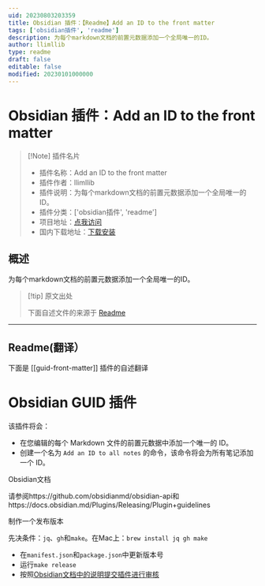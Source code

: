 ```yaml
---
uid: 20230803203359
title: Obsidian 插件：【Readme】Add an ID to the front matter
tags: ['obsidian插件', 'readme']
description: 为每个markdown文档的前置元数据添加一个全局唯一的ID。
author: llimllib
type: readme
draft: false
editable: false
modified: 20230101000000
---
```


# Obsidian 插件：Add an ID to the front matter

> [!Note] 插件名片
> - 插件名称：Add an ID to the front matter
> - 插件作者：llimllib
> - 插件说明：为每个markdown文档的前置元数据添加一个全局唯一的ID。
> - 插件分类：['obsidian插件', 'readme']
> - 项目地址：[点我访问](https://github.com/llimllib/obsidian-guid-plugin)
> - 国内下载地址：[下载安装](https://pkmer.cn/products/plugin/pluginMarket/?guid-front-matter)

## 概述

为每个markdown文档的前置元数据添加一个全局唯一的ID。



> [!tip] 原文出处
> 
>下面自述文件的来源于 [Readme](https://ghproxy.net/https://raw.githubusercontent.com/llimllib/obsidian-guid-plugin/master/README.md)
> 

---

## Readme(翻译）

下面是 [[guid-front-matter]] 插件的自述翻译


# Obsidian GUID 插件

该插件将会：

-   在您编辑的每个 Markdown 文件的前置元数据中添加一个唯一的 ID。
-   创建一个名为 `Add an ID to all notes` 的命令，该命令将会为所有笔记添加一个 ID。

Obsidian文档

请参阅https://github.com/obsidianmd/obsidian-api和https://docs.obsidian.md/Plugins/Releasing/Plugin+guidelines

制作一个发布版本

先决条件：`jq`、`gh`和`make`。在Mac上：`brew install jq gh make`

-   在`manifest.json`和`package.json`中更新版本号
-   运行`make release`
-   按照[Obsidian文档中的说明提交插件进行审核](https://marcus.se.net/obsidian-plugin-docs/publishing/submit-your-plugin#step-2--submit-your-plugin-for-review)



